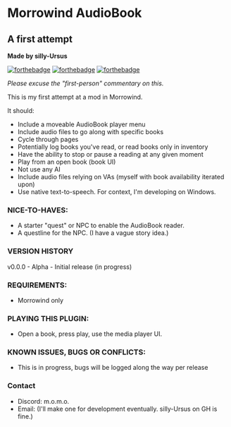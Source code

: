 # Morrowind AudioBook
## A first attempt

**Made by silly-Ursus**

[![forthebadge](https://forthebadge.com/images/badges/built-with-love.svg)](https://forthebadge.com)
[![forthebadge](https://forthebadge.com/images/badges/built-with-resentment.png)](https://forthebadge.com)
[![forthebadge](https://forthebadge.com/images/badges/kinda-sfw.png)](https://forthebadge.com)


_Please excuse the "first-person" commentary on this._

This is my first attempt at a mod in Morrowind.

It should:
- Include a moveable AudioBook player menu
- Include audio files to go along with specific books
- Cycle through pages
- Potentially log books you've read, or read books only in inventory
- Have the ability to stop or pause a reading at any given moment
- Play from an open book (book UI)
- Not use any AI
- Include audio files relying on VAs (myself with book availability iterated upon)
- Use native text-to-speech. For context, I'm developing on Windows.

### NICE-TO-HAVES:

- A starter "quest" or NPC to enable the AudioBook reader.
- A questline for the NPC. (I have a vague story idea.)

### VERSION HISTORY

v0.0.0 - Alpha - Initial release (in progress)

###  REQUIREMENTS:

  - Morrowind only

###  PLAYING THIS PLUGIN:
- Open a book, press play, use the media player UI.

### KNOWN ISSUES, BUGS OR CONFLICTS:
- This is in progress, bugs will be logged along the way per release

### Contact
- Discord: m.o.m.o.
- Email: (I'll make one for development eventually. silly-Ursus on GH is fine.)
